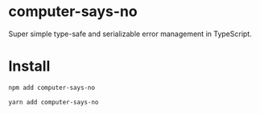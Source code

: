 # computer-says-no
Super simple type-safe and serializable error management in TypeScript.

# Install
```sh
npm add computer-says-no
```

```sh
yarn add computer-says-no
```

